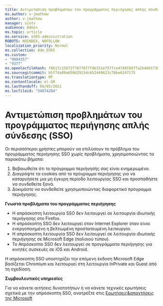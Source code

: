 ```yaml
---
title: Αντιμετώπιση προβλημάτων του προγράμματος περιήγησης απλής σύνδεσης (SSO)
ms.author: v-jmathew
author: v-jmathew
manager: scotv
audience: Admin
ms.topic: article
ms.service: o365-administration
ROBOTS: NOINDEX, NOFOLLOW
localization_priority: Normal
ms.collection: Adm_O365
ms.custom:
- "9004357"
- "9377"
ms.openlocfilehash: f8617c15072f70778f7f4b151e75ffce4749f89ffa2b4d91730937c26aaeabbb
ms.sourcegitcommit: b5f7da89a650d2915dc652449623c78be6247175
ms.translationtype: MT
ms.contentlocale: el-GR
ms.lasthandoff: 08/05/2021
ms.locfileid: "54074284"
---
```

# <a name="troubleshoot-seamless-single-sign-on-sso-browser-issues"></a>Αντιμετώπιση προβλημάτων του προγράμματος περιήγησης απλής σύνδεσης (SSO)

Οι περισσότεροι χρήστες μπορούν να επιλύσουν το πρόβλημα του προγράμματος περιήγησης SSO χωρίς προβλήματα, χρησιμοποιώντας τα παρακάτω βήματα:

1. Βεβαιωθείτε ότι το πρόγραμμα περιήγησής σας είναι ενημερωμένο.
2. Διαγράψτε τα cookies από το πρόγραμμα περιήγησης για να καταργήσετε μια μη έγκυρη περίοδο λειτουργίας SSO και προσπαθήστε να συνδεθείτε ξανά.
3. Δοκιμάστε να συνδεθείτε χρησιμοποιώντας διαφορετικό πρόγραμμα περιήγησης.

**Γνωστά προβλήματα του προγράμματος περιήγησης**

- Η απρόσκοπτη λειτουργία SSO δεν λειτουργεί σε λειτουργία ιδιωτικής περιήγησης στο Firefox.
- Η απρόσκοπτη SSO δεν λειτουργεί στον Internet Explorer όταν είναι ενεργοποιημένη η βελτιωμένη προστατευμένη λειτουργία.
- Η απρόσκοπτη λειτουργία SSO δεν λειτουργεί σε λειτουργία ιδιωτικής περιήγησης σε Microsoft Edge (παλαιού τύπου).
- Το Απρόσκοπτο SSO δεν λειτουργεί σε προγράμματα περιήγησης για κινητές συσκευές σε iOS και Android.

Η απρόσκοπτη SSO υποστηρίζει την επόμενη έκδοση Microsoft Edge βασίζεται Chromium και λειτουργεί στη λειτουργία InPrivate και Guest από τη σχεδίαση.

**Συμβουλευτικές υπηρεσίες**

Για να κάνετε αιτήσεις δυνατοτήτων ή να κάνετε τεχνικές ερωτήσεις σχετικά με την απρόσκοπτη SSO, ανατρέξτε στις [Ερωτήσεις&απαντήσεις της Microsoft](https://docs.microsoft.com/answers/topics/azure-ad-single-sign-on.html)
